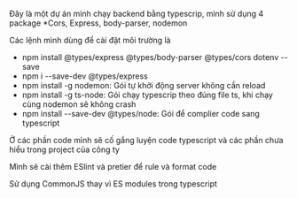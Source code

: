 Đây là một dự án mình chạy backend bằng typescrip, mình sử dụng 4 package \*Cors, Express, body-parser, nodemon

Các lệnh mình dùng để cài đặt môi trường là

- npm install @types/express @types/body-parser @types/cors dotenv --save
- npm i --save-dev @types/express
- npm install -g nodemon: Gói tự khởi động server không cần reload
- npm install -g ts-node: Gói chạy typescrip theo đúng file ts, khi chạy cùng nodemon sẽ không crash
- npm install --save-dev @types/node: Gói để complier code sang typescript

Ở các phần code mình sẽ cố gắng luyện code typescript và các phần chưa hiểu trong project của công ty

Mình sẽ cài thêm ESlint và pretier để rule và format code

Sử dụng CommonJS thay vì ES modules trong typescript
